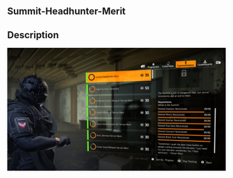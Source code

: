 ## Summit-Headhunter-Merit

## Description



<img src="Media/Summit-Headhunter-Merit-Commendation.png" width="800" position="right">


